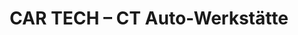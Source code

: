 ---
title: "CAR TECH – CT Auto-Werkstätte"
url: /dornbirn/car-tech-ct-auto-werkstaette/
shop: Autowerkstatt
---